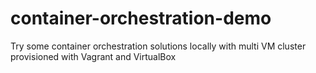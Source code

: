 # container-orchestration-demo
Try some container orchestration solutions locally with multi VM cluster provisioned with Vagrant and VirtualBox

